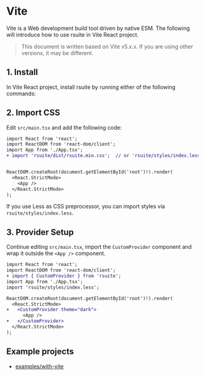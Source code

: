 # Vite

Vite is a Web development build tool driven by native ESM. The following will introduce how to use rsuite in Vite React project.

> This document is written based on Vite v5.x.x. If you are using other versions, it may be different.

## 1. Install

In Vite React project, install rsuite by running either of the following commands:

<!--{include:<install-guide>}-->

## 2. Import CSS

Edit `src/main.tsx` and add the following code:

```diff
import React from 'react';
import ReactDOM from 'react-dom/client';
import App from './App.tsx';
+ import 'rsuite/dist/rsuite.min.css';  // or 'rsuite/styles/index.less';


ReactDOM.createRoot(document.getElementById('root')!).render(
  <React.StrictMode>
    <App />
  </React.StrictMode>
);
```

If you use Less as CSS preprocessor, you can import styles via `rsuite/styles/index.less`.

## 3. Provider Setup

Continue editing `src/main.tsx`, import the `CustomProvider` component and wrap it outside the `<App />` component.

```diff
import React from 'react';
import ReactDOM from 'react-dom/client';
+ import { CustomProvider } from 'rsuite';
import App from './App.tsx';
import 'rsuite/styles/index.less';

ReactDOM.createRoot(document.getElementById('root')!).render(
  <React.StrictMode>
+   <CustomProvider theme="dark">
      <App />
+   </CustomProvider>
  </React.StrictMode>
);
```

## Example projects

- [examples/with-vite](https://github.com/rsuite/rsuite/tree/main/examples/with-vite)
